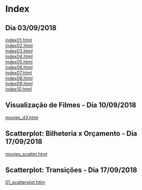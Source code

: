 ﻿# Index

## Dia 03/09/2018
[index01.html](basic/index01.html)<br>
[index02.html](basic/index02.html)<br>
[index03.html](basic/index03.html)<br>
[index04.html](basic/index04.html)<br>
[index05.html](basic/index05.html)<br>
[index06.html](basic/index06.html)<br>
[index07.html](basic/index07.html)<br>
[index08.html](basic/index08.html)<br>
[index09.html](basic/index09.html)<br>
[index10.html](basic/index10.html)<br>

## Visualização de Filmes - Dia 10/09/2018
[movies_d3.html](d3_intro/movies_d3.html)<br>

## Scatterplot: Bilheteria x Orçamento - Dia 17/09/2018
[movies_scatter.html](d3_scale/movies_scatter.html)<br>

## Scatterplot: Transições - Dia 17/09/2018
[01_scatterplot.htlm](d3_update/01_scatterplot.htlm)<br>